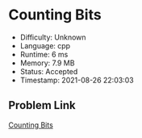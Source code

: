 # Counting Bits

- Difficulty: Unknown
- Language: cpp
- Runtime: 6 ms
- Memory: 7.9 MB
- Status: Accepted
- Timestamp: 2021-08-26 22:03:03

## Problem Link
[Counting Bits](https://leetcode.com/problems/counting-bits)


